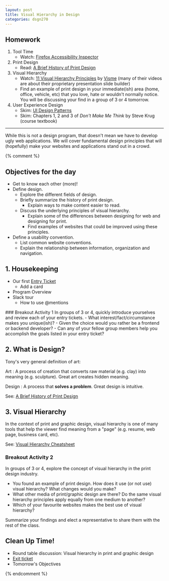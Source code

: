 ```yaml
---
layout: post
title: Visual Hierarchy in Design
categories: dsgn270
---
```


## Homework
1. Tool Time
    - Watch: [Firefox Accessibility Inspector](https://youtu.be/7mqqgIxX_NU)
2. Print Design
    - Read: [A Brief History of Print Design](https://blog.123rf.com/history-print-design/)
3. Visual Hierarchy
    - Watch: [11 Visual Hierarchy Principles](https://youtu.be/ZXItTIjC0Wk) by [Visme](https://www.youtube.com/channel/UC2isRzoZisjBS6PaGWTDV0Q) (many of their videos are about their proprietary presentation slide builder)
    - Find an example of print design in your immediate(ish) area (home, office, vehicle, etc) that you love, hate or wouldn't normally notice. You will be discussing your find in a group of 3 or 4 tomorrow.
3. User Experience Design
    - Skim: [UI Design Patterns](http://ui-patterns.com/patterns)
    - Skim: Chapters 1, 2 and 3 of _Don't Make Me Think_ by Steve Krug (course textbook)

---

While this is not a design program, that doesn't mean we have to develop ugly web applications. We will cover fundamental design principles that will (hopefully) make your websites and applications stand out in a crowd.

{% comment %}

## Objectives for the day
- Get to know each other (more)!
- Define design.
  - Explore the different fields of design.
  - Briefly summarize the history of print design.
    - Explain ways to make content easier to read.
  - Discuss the underlying principles of visual hierarchy.
    - Explain some of the differences between designing for web and designing for print.
    - Find examples of websites that could be improved using these principles.
- Define a usability convention.
  - List common website conventions.
  - Explain the relationship between information, organization and navigation.

## 1. Housekeeping
- Our first [Entry Ticket](https://padlet.com/acidtone/7psfg242kvi9repw)
  - Add a card
- Program Overview
- Slack tour
  - How to use @mentions

<div class="activity">
### Breakout Activity 1
In groups of 3 or 4, quickly introduce yourselves and review each of your entry tickets.
- What interest/fact/circumstance makes you unique(ish)?
- Given the choice would you rather be a frontend or backend developer?
- Can any of your fellow group members help you accomplish the goals listed in your entry ticket?
</div>

## 2. What is Design?
Tony's very general definition of art:

Art
: A process of creation that converts raw material (e.g. clay) into meaning (e.g. sculpture). Great art creates hidden meaning.

Design
: A process that **solves a problem**. Great design is intuitive.

See: [A Brief History of Print Design](https://blog.123rf.com/history-print-design/)

## 3. Visual Hierarchy
In the context of print and graphic design, visual hierarchy is one of many tools that help the viewer find meaning from a "page" (e.g. resume, web page, business card, etc).

See: [Visual Hierarchy Cheatsheet]({{site.baseurl}}/cheatsheets/design/visual-hierarchy)

### Breakout Activity 2
In groups of 3 or 4, explore the concept of visual hierarchy in the print design industry.
- You found an example of print design. How does it use (or not use) visual hierarchy? What changes would you make?
- What other media of print/graphic design are there? Do the same visual hierarchy principles apply equally from one medium to another?
- Which of your favourite websites makes the best use of visual hierarchy?

Summarize your findings and elect a representative to share them with the rest of the class.

## Clean Up Time!
- Round table discussion: Visual hierarchy in print and graphic design
- [Exit ticket](https://padlet.com/acidtone/6696plov59mr8m68)
- Tomorrow's Objectives

{% endcomment %}